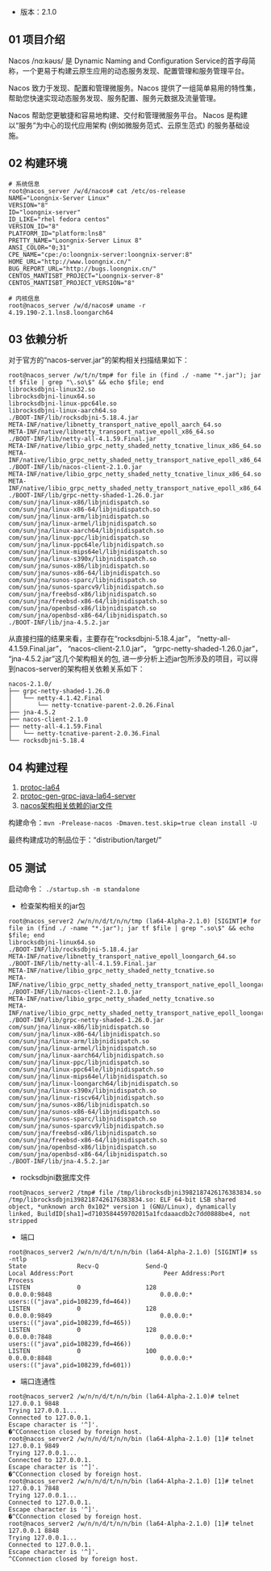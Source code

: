 
- 版本：2.1.0

## 01 项目介绍

Nacos /nɑ:kəʊs/ 是 Dynamic Naming and Configuration Service的首字母简称，一个更易于构建云原生应用的动态服务发现、配置管理和服务管理平台。

Nacos 致力于发现、配置和管理微服务。Nacos 提供了一组简单易用的特性集，帮助您快速实现动态服务发现、服务配置、服务元数据及流量管理。

Nacos 帮助您更敏捷和容易地构建、交付和管理微服务平台。 Nacos 是构建以“服务”为中心的现代应用架构 (例如微服务范式、云原生范式) 的服务基础设施。

## 02 构建环境

```shell
# 系统信息
root@nacos_server /w/d/nacos# cat /etc/os-release 
NAME="Loongnix-Server Linux"
VERSION="8"
ID="loongnix-server"
ID_LIKE="rhel fedora centos"
VERSION_ID="8"
PLATFORM_ID="platform:lns8"
PRETTY_NAME="Loongnix-Server Linux 8"
ANSI_COLOR="0;31"
CPE_NAME="cpe:/o:loongnix-server:loongnix-server:8"
HOME_URL="http://www.loongnix.cn/"
BUG_REPORT_URL="http://bugs.loongnix.cn/"
CENTOS_MANTISBT_PROJECT="Loongnix-server-8"
CENTOS_MANTISBT_PROJECT_VERSION="8"

# 内核信息
root@nacos_server /w/d/nacos# uname -r
4.19.190-2.1.lns8.loongarch64
```

## 03 依赖分析

对于官方的“nacos-server.jar”的架构相关扫描结果如下：
```
root@nacos_server /w/t/n/tmp# for file in (find ./ -name "*.jar"); jar tf $file | grep "\.so\$" && echo $file; end
librocksdbjni-linux32.so
librocksdbjni-linux64.so
librocksdbjni-linux-ppc64le.so
librocksdbjni-linux-aarch64.so
./BOOT-INF/lib/rocksdbjni-5.18.4.jar
META-INF/native/libnetty_transport_native_epoll_aarch_64.so
META-INF/native/libnetty_transport_native_epoll_x86_64.so
./BOOT-INF/lib/netty-all-4.1.59.Final.jar
META-INF/native/libio_grpc_netty_shaded_netty_tcnative_linux_x86_64.so
META-INF/native/libio_grpc_netty_shaded_netty_transport_native_epoll_x86_64.so
./BOOT-INF/lib/nacos-client-2.1.0.jar
META-INF/native/libio_grpc_netty_shaded_netty_tcnative_linux_x86_64.so
META-INF/native/libio_grpc_netty_shaded_netty_transport_native_epoll_x86_64.so
./BOOT-INF/lib/grpc-netty-shaded-1.26.0.jar
com/sun/jna/linux-x86/libjnidispatch.so
com/sun/jna/linux-x86-64/libjnidispatch.so
com/sun/jna/linux-arm/libjnidispatch.so
com/sun/jna/linux-armel/libjnidispatch.so
com/sun/jna/linux-aarch64/libjnidispatch.so
com/sun/jna/linux-ppc/libjnidispatch.so
com/sun/jna/linux-ppc64le/libjnidispatch.so
com/sun/jna/linux-mips64el/libjnidispatch.so
com/sun/jna/linux-s390x/libjnidispatch.so
com/sun/jna/sunos-x86/libjnidispatch.so
com/sun/jna/sunos-x86-64/libjnidispatch.so
com/sun/jna/sunos-sparc/libjnidispatch.so
com/sun/jna/sunos-sparcv9/libjnidispatch.so
com/sun/jna/freebsd-x86/libjnidispatch.so
com/sun/jna/freebsd-x86-64/libjnidispatch.so
com/sun/jna/openbsd-x86/libjnidispatch.so
com/sun/jna/openbsd-x86-64/libjnidispatch.so
./BOOT-INF/lib/jna-4.5.2.jar
```
从直接扫描的结果来看，主要存在“rocksdbjni-5.18.4.jar”， “netty-all-4.1.59.Final.jar”， “nacos-client-2.1.0.jar”， “grpc-netty-shaded-1.26.0.jar”， “jna-4.5.2.jar”这几个架构相关的包, 进一步分析上述jar包所涉及的项目，可以得到nacos-server的架构相关依赖关系如下：
```
nacos-2.1.0/
├── grpc-netty-shaded-1.26.0
│   └── netty-4.1.42.Final
│       └── netty-tcnative-parent-2.0.26.Final
├── jna-4.5.2
├── nacos-client-2.1.0
├── netty-all-4.1.59.Final
│   └── netty-tcnative-parent-2.0.36.Final
└── rocksdbjni-5.18.4
```

## 04 构建过程

1. [protoc-la64](https://github.com/Loongson-Cloud-Community/protobuf/releases/download/v3.20.1/protoc_loong64)
2. [protoc-gen-grpc-java-la64-server](https://github.com/Loongson-Cloud-Community/grpc-java/releases/download/loong64-v1.26.0/protoc-gen-grpc-java-la64-server)
3. [nacos架构相关依赖的jar文件](https://github.com/Loongson-Cloud-Community/nacos/releases/download/2.1.0/nacos_m2.tar.gz)

构建命令：`mvn -Prelease-nacos -Dmaven.test.skip=true clean install -U`

最终构建成功的制品位于：“distribution/target/”

## 05 测试

启动命令： `./startup.sh -m standalone`

- 检查架构相关的jar包

```shell
root@nacos_server2 /w/n/n/d/t/n/n/tmp (la64-Alpha-2.1.0) [SIGINT]# for file in (find ./ -name "*.jar"); jar tf $file | grep ".so\$" && echo $file; end
librocksdbjni-linux64.so
./BOOT-INF/lib/rocksdbjni-5.18.4.jar
META-INF/native/libnetty_transport_native_epoll_loongarch_64.so
./BOOT-INF/lib/netty-all-4.1.59.Final.jar
META-INF/native/libio_grpc_netty_shaded_netty_tcnative.so
META-INF/native/libio_grpc_netty_shaded_netty_transport_native_epoll_loongarch_64.so
./BOOT-INF/lib/nacos-client-2.1.0.jar
META-INF/native/libio_grpc_netty_shaded_netty_tcnative.so
META-INF/native/libio_grpc_netty_shaded_netty_transport_native_epoll_loongarch_64.so
./BOOT-INF/lib/grpc-netty-shaded-1.26.0.jar
com/sun/jna/linux-x86/libjnidispatch.so
com/sun/jna/linux-x86-64/libjnidispatch.so
com/sun/jna/linux-arm/libjnidispatch.so
com/sun/jna/linux-armel/libjnidispatch.so
com/sun/jna/linux-aarch64/libjnidispatch.so
com/sun/jna/linux-ppc/libjnidispatch.so
com/sun/jna/linux-ppc64le/libjnidispatch.so
com/sun/jna/linux-mips64el/libjnidispatch.so
com/sun/jna/linux-loongarch64/libjnidispatch.so
com/sun/jna/linux-s390x/libjnidispatch.so
com/sun/jna/linux-riscv64/libjnidispatch.so
com/sun/jna/sunos-x86/libjnidispatch.so
com/sun/jna/sunos-x86-64/libjnidispatch.so
com/sun/jna/sunos-sparc/libjnidispatch.so
com/sun/jna/sunos-sparcv9/libjnidispatch.so
com/sun/jna/freebsd-x86/libjnidispatch.so
com/sun/jna/freebsd-x86-64/libjnidispatch.so
com/sun/jna/openbsd-x86/libjnidispatch.so
com/sun/jna/openbsd-x86-64/libjnidispatch.so
./BOOT-INF/lib/jna-4.5.2.jar
```

- rocksdbjni数据库文件

```
root@nacos_server2 /tmp# file /tmp/librocksdbjni3982187426176383834.so 
/tmp/librocksdbjni3982187426176383834.so: ELF 64-bit LSB shared object, *unknown arch 0x102* version 1 (GNU/Linux), dynamically linked, BuildID[sha1]=d7103584459702015a1fcdaaacdb2c7dd0888be4, not stripped
```

- 端口

```shell
root@nacos_server2 /w/n/n/d/t/n/n/bin (la64-Alpha-2.1.0) [SIGINT]# ss -ntlp
State              Recv-Q             Send-Q                         Local Address:Port                         Peer Address:Port             Process                                         
LISTEN             0                  128                                  0.0.0.0:9848                              0.0.0.0:*                 users:(("java",pid=108239,fd=464))             
LISTEN             0                  128                                  0.0.0.0:9849                              0.0.0.0:*                 users:(("java",pid=108239,fd=465))             
LISTEN             0                  128                                  0.0.0.0:7848                              0.0.0.0:*                 users:(("java",pid=108239,fd=466))             
LISTEN             0                  100                                  0.0.0.0:8848                              0.0.0.0:*                 users:(("java",pid=108239,fd=601))
```

- 端口连通性

```shell
root@nacos_server2 /w/n/n/d/t/n/n/bin (la64-Alpha-2.1.0)# telnet 127.0.0.1 9848
Trying 127.0.0.1...
Connected to 127.0.0.1.
Escape character is '^]'.
�^CConnection closed by foreign host.
root@nacos_server2 /w/n/n/d/t/n/n/bin (la64-Alpha-2.1.0) [1]# telnet 127.0.0.1 9849
Trying 127.0.0.1...
Connected to 127.0.0.1.
Escape character is '^]'.
�^CConnection closed by foreign host.
root@nacos_server2 /w/n/n/d/t/n/n/bin (la64-Alpha-2.1.0) [1]# telnet 127.0.0.1 7848
Trying 127.0.0.1...
Connected to 127.0.0.1.
Escape character is '^]'.
�^CConnection closed by foreign host.
root@nacos_server2 /w/n/n/d/t/n/n/bin (la64-Alpha-2.1.0) [1]# telnet 127.0.0.1 8848
Trying 127.0.0.1...
Connected to 127.0.0.1.
Escape character is '^]'.
^CConnection closed by foreign host.
```


